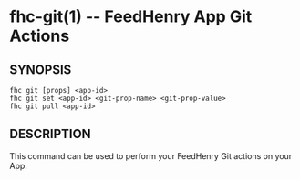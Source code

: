 fhc-git(1) -- FeedHenry App Git Actions
=======================================

## SYNOPSIS

    fhc git [props] <app-id>
    fhc git set <app-id> <git-prop-name> <git-prop-value>
    fhc git pull <app-id>
    
## DESCRIPTION

This command can be used to perform your FeedHenry Git actions on your App.


